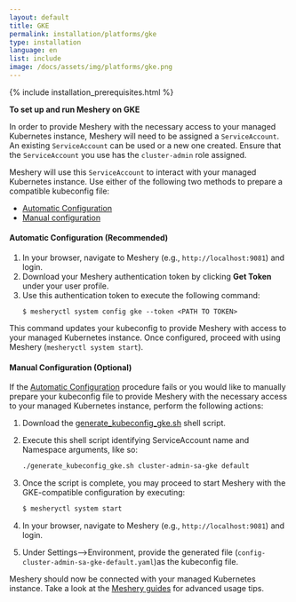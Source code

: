 ```yaml
---
layout: default
title: GKE
permalink: installation/platforms/gke
type: installation
language: en
list: include
image: /docs/assets/img/platforms/gke.png
---
```


{% include installation_prerequisites.html %}

**To set up and run Meshery on GKE** 

In order to provide Meshery with the necessary access to your managed Kubernetes instance, 
Meshery will need to be assigned a `ServiceAccount`. An existing `ServiceAccount` can be used or a new one created. Ensure that the `ServiceAccount` you use has the `cluster-admin` role assigned.

Meshery will use this `ServiceAccount` to interact with your managed Kubernetes instance. Use either of the following two methods to prepare a compatible kubeconfig file:

- [Automatic Configuration](#automatic-configuration-recommended)
- [Manual configuration](#manual-configuration-optional)

#### **Automatic Configuration** (Recommended)

1. In your browser, navigate to Meshery (e.g., `http://localhost:9081`) and login.
1. Download your Meshery authentication token by clicking **Get Token** under your user profile.
1. Use this authentication token to execute the following command:
    ```
    $ mesheryctl system config gke --token <PATH TO TOKEN>
    ```

This command updates your kubeconfig to provide Meshery with access to your managed Kubernetes instance.
Once configured, proceed with using Meshery (`mesheryctl system start`).

#### **Manual Configuration** (Optional)

If the [Automatic Configuration](#automatic-configuration-recommended) procedure fails or you would like to manually prepare your kubeconfig file to provide Meshery with the necessary access to your managed Kubernetes instance, perform the following actions:

1. Download the [generate_kubeconfig_gke.sh](./generate_kubeconfig_gke.sh) shell script.
1. Execute this shell script identifying ServiceAccount name and Namespace arguments, like so:
    
    ```sh
    ./generate_kubeconfig_gke.sh cluster-admin-sa-gke default
    ```
1. Once the script is complete, you may proceed to start Meshery with the GKE-compatible configuration by executing:
    
    ```sh
    $ mesheryctl system start
    ```
1. In your browser, navigate to Meshery (e.g., `http://localhost:9081`) and login.
1. Under Settings-->Environment, provide the generated file (`config-cluster-admin-sa-gke-default.yaml`)as the kubeconfig file.

Meshery should now be connected with your managed Kubernetes instance. Take a look at the [Meshery guides](/docs/guides) for advanced usage tips.